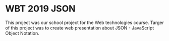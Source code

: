 # WBT 2019 JSON

This project was our school project for the Web technologies course. Targer of this project was to create web presentation about JSON - JavaScript Object Notation.
